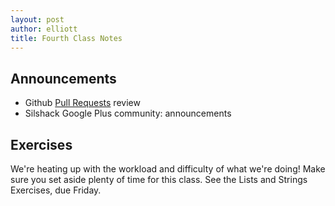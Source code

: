 ```yaml
---
layout: post
author: elliott
title: Fourth Class Notes
---
```


## Announcements

* Github [Pull Requests](https://github.com/silshack/spring2014/pulls) review
* Silshack Google Plus community: announcements

## Exercises

We're heating up with the workload and difficulty of what we're doing!  Make sure you set aside plenty of time for this class.  See the Lists and Strings Exercises, due Friday.
